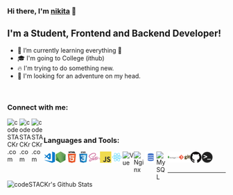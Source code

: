 ### Hi there, I'm [nikita][telegram] 👋

## I'm a Student, Frontend and Backend Developer!
- 🌱 I’m currently learning everything 🤣
- 🎓 I'm going to College (ithub)
- 🔥 I'm trying to do something new.
- 🤯 I'm looking for an adventure on my head.

<br />

### Connect with me:

[<img align="left" alt="codeSTACKr.com" width="28px" src="https://image.flaticon.com/icons/svg/3233/3233071.svg" />][website]
[<img align="left" alt="codeSTACKr.com" width="28px" src="https://image.flaticon.com/icons/svg/2111/2111644.svg" />][telegram]
[<img align="left" alt="codeSTACKr.com" width="28px" src="https://image.flaticon.com/icons/svg/733/733583.svg" />][vk]

<br />

### Languages and Tools:

<img align="left" alt="Visual Studio Code" width="26px" src="https://raw.githubusercontent.com/github/explore/80688e429a7d4ef2fca1e82350fe8e3517d3494d/topics/visual-studio-code/visual-studio-code.png" />

<img align="left" alt="Visual Studio Code" width="26px" src="https://raw.githubusercontent.com/github/explore/80688e429a7d4ef2fca1e82350fe8e3517d3494d/topics/nodejs/nodejs.png" />

<img align="left" alt="HTML5" width="26px" src="https://raw.githubusercontent.com/github/explore/80688e429a7d4ef2fca1e82350fe8e3517d3494d/topics/html/html.png" />

<img align="left" alt="CSS3" width="26px" src="https://raw.githubusercontent.com/github/explore/80688e429a7d4ef2fca1e82350fe8e3517d3494d/topics/css/css.png" />

<img align="left" alt="Sass" width="26px" src="https://raw.githubusercontent.com/github/explore/80688e429a7d4ef2fca1e82350fe8e3517d3494d/topics/sass/sass.png" />

<img align="left" alt="JavaScript" width="26px" src="https://raw.githubusercontent.com/github/explore/80688e429a7d4ef2fca1e82350fe8e3517d3494d/topics/javascript/javascript.png" />

<img align="left" alt="React" width="26px" src="https://raw.githubusercontent.com/github/explore/80688e429a7d4ef2fca1e82350fe8e3517d3494d/topics/react/react.png" />
<img align="left" alt="Vue" width="26px" src="https://s3.amazonaws.com/media-p.slid.es/uploads/708405/images/3842564/Vue_Js_500x500.png" />

<img align="left" alt="Nginx" width="26px" src="https://www.comp-web-pro.ru/wp-content/uploads/2019/05/kak-skryt-fakt-ispol-zovaniya-nginx-na-servere.png" />

<img align="left" alt="SQL" width="26px" src="https://raw.githubusercontent.com/github/explore/80688e429a7d4ef2fca1e82350fe8e3517d3494d/topics/sql/sql.png" />

<img align="left" alt="MySQL" width="26px" src="https://p7.hiclipart.com/preview/775/292/8/mysql-database-logo-node-js-computer-software-others.jpg" />

<img align="left" alt="MongoDB" width="26px" src="https://raw.githubusercontent.com/github/explore/80688e429a7d4ef2fca1e82350fe8e3517d3494d/topics/mongodb/mongodb.png" />

<img align="left" alt="Git" width="26px" src="https://raw.githubusercontent.com/github/explore/80688e429a7d4ef2fca1e82350fe8e3517d3494d/topics/git/git.png" />

<img align="left" alt="GitHub" width="26px" src="https://raw.githubusercontent.com/github/explore/78df643247d429f6cc873026c0622819ad797942/topics/github/github.png" />

<img align="left" alt="Terminal" width="26px" src="https://raw.githubusercontent.com/github/explore/80688e429a7d4ef2fca1e82350fe8e3517d3494d/topics/terminal/terminal.png" />


<br />
<br />

---


<img align="left" alt="codeSTACKr's Github Stats" src="https://github-readme-stats.codestackr.vercel.app/api?username=nik19ta&show_icons=true&hide_border=true" />

[website]: https://taki.pro
[vk]: https://vk.com/nik19ta
[telegram]: t.me/nik19ta

